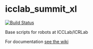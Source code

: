 # icclab_summit_xl
[![Build Status](https://travis-ci.com/icclab/icclab_summit_xl.svg?branch=master)](https://travis-ci.com/icclab/icclab_summit_xl)

Base scripts for robots at ICCLab/ICRLab

For documentation [see the wiki](https://github.com/icclab/icclab_summit_xl/wiki)
